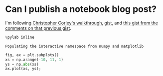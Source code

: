 
# Can I publish a notebook blog post?

I'm following [Christopher Corley's walkthrough](http://christop.club/2014/02/21/blogging-with-ipython-and-jekyll/), [gist](https://gist.github.com/cscorley/9144544), and [this gist from the comments on that previous gist](https://gist.github.com/tgarc/7d6901858ef708030c19).


```python
%pylab inline
```

    Populating the interactive namespace from numpy and matplotlib



```python
fig, ax = plt.subplots()
xs = np.arange(-10, 11, 1)
ys = np.abs(xs)
ax.plot(xs, ys);
```



```python

```
